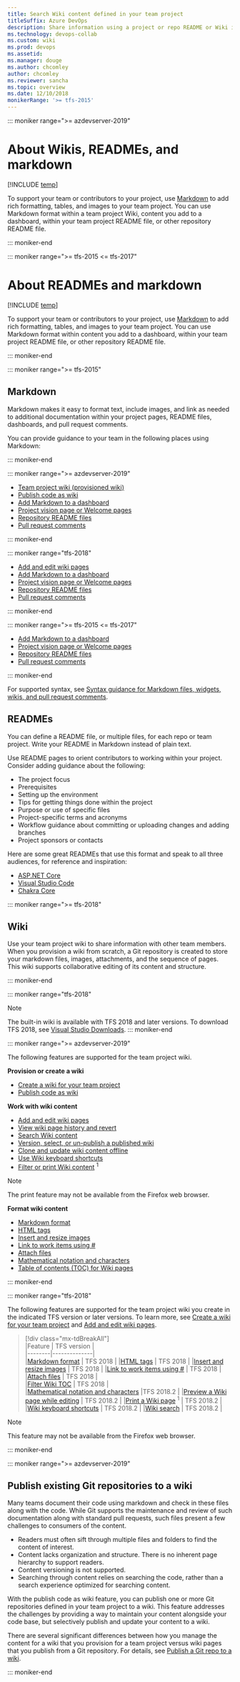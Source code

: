 ```yaml
---
title: Search Wiki content defined in your team project
titleSuffix: Azure DevOps
description: Share information using a project or repo README or Wiki in Azure DevOps 
ms.technology: devops-collab
ms.custom: wiki
ms.prod: devops
ms.assetid:  
ms.manager: douge
ms.author: chcomley
author: chcomley
ms.reviewer: sancha
ms.topic: overview
ms.date: 12/10/2018
monikerRange: '>= tfs-2015'
---
```


::: moniker range=">= azdevserver-2019"

# About Wikis, READMEs, and markdown

[!INCLUDE [temp](../../_shared/version-ts-tfs-2015-2016.md)]

To support your team or contributors to your project, use [Markdown](https://en.wikipedia.org/wiki/Markdown) to add rich formatting, tables, and images to your team project. You can use Markdown format within a team project Wiki, content you add to a dashboard, within your team project README file, or other repository README file.  

::: moniker-end

::: moniker range=">= tfs-2015 <= tfs-2017"

# About READMEs and markdown

[!INCLUDE [temp](../../_shared/version-ts-tfs-2015-2016.md)]

To support your team or contributors to your project, use [Markdown](https://en.wikipedia.org/wiki/Markdown) to add rich formatting, tables, and images to your team project. You can use Markdown format within content you add to a dashboard, within your team project README file, or other repository README file.  

::: moniker-end

::: moniker range=">= tfs-2015"

## Markdown

Markdown makes it easy to format text, include images, and link as needed to additional documentation within your project pages, README files, dashboards, and pull request comments.

You can provide guidance to your team in the following places using Markdown:

::: moniker-end

::: moniker range=">= azdevserver-2019"
  
- [Team project wiki (provisioned wiki)](add-edit-wiki.md)
- [Publish code as wiki](publish-repo-to-wiki.md)
- [Add Markdown to a dashboard](../../report/dashboards/add-markdown-to-dashboard.md)  
- [Project vision page or Welcome pages](project-vision-status.md)
- [Repository README files](../../repos/git/create-a-readme.md)
- [Pull request comments](../../repos/git/pull-requests.md)

::: moniker-end

::: moniker range="tfs-2018"
  
- [Add and edit wiki pages](add-edit-wiki.md)
- [Add Markdown to a dashboard](../../report/dashboards/add-markdown-to-dashboard.md)  
- [Project vision page or Welcome pages](project-vision-status.md)  
- [Repository README files](../../repos/git/create-a-readme.md)
- [Pull request comments](../../repos/git/pull-requests.md)

::: moniker-end

::: moniker range=">= tfs-2015 <= tfs-2017"

- [Add Markdown to a dashboard](../../report/dashboards/add-markdown-to-dashboard.md)  
- [Project vision page or Welcome pages](project-vision-status.md)  
- [Repository README files](../../repos/git/create-a-readme.md)
- [Pull request comments](../../repos/git/pull-requests.md)

::: moniker-end

For supported syntax, see [Syntax guidance for Markdown files, widgets, wikis, and pull request comments](markdown-guidance.md).


## READMEs

You can define a README file, or multiple files, for each repo or team project. Write your README in Markdown instead of plain text.

Use README pages to orient contributors to working within your project. Consider adding guidance about the following:

- The project focus
- Prerequisites
- Setting up the environment
- Tips for getting things done within the project
- Purpose or use of specific files
- Project-specific terms and acronyms
- Workflow guidance about committing or uploading changes and adding branches
- Project sponsors or contacts  

Here are some great READMEs that use this format and speak to all three audiences, for reference and inspiration:

- [ASP.NET Core](https://github.com/aspnet/Home)
- [Visual Studio Code](https://github.com/Microsoft/vscode)
- [Chakra Core](https://github.com/Microsoft/ChakraCore)



::: moniker range=">= tfs-2018"

## Wiki

Use your team project wiki to share information with other team members. When you provision a wiki from scratch, a Git repository is created to store your markdown files, images, attachments, and the sequence of pages. This wiki supports collaborative editing of its content and structure.

::: moniker-end

::: moniker range="tfs-2018"
> [!NOTE]  
> The built-in wiki is available with TFS 2018 and later versions. To download TFS 2018, see  [Visual Studio Downloads](https://visualstudio.microsoft.com/downloads/).
::: moniker-end

::: moniker range=">= azdevserver-2019"

The following features are supported for the team project wiki.

**Provision or create a wiki**

- [Create a wiki for your team project](wiki-create-repo.md)
- [Publish code as wiki](publish-repo-to-wiki.md)

**Work with wiki content**

- [Add and edit wiki pages](add-edit-wiki.md)  
- [View wiki page history and revert](wiki-view-history.md)
- [Search Wiki content](search-wiki.md)  
- [Version, select, or un-publish a published wiki](wiki-select-unpublish-versions.md)
- [Clone and update wiki content offline](wiki-update-offline.md)
- [Use Wiki keyboard shortcuts](wiki-keyboard-shortcuts.md)
- [Filter or print Wiki content](filter-print-wiki.md) <sup>1</sup>  

> [!NOTE]
> The print feature may not be available from the Firefox web browser.

**Format wiki content**

- [Markdown format](markdown-guidance.md)  
- [HTML tags](markdown-guidance.md#html)  
- [Insert and resize images](markdown-guidance.md#images)
- [Link to work items using #](markdown-guidance.md#link-work-items)
- [Attach files](markdown-guidance.md#attach)  
- [Mathematical notation and characters](markdown-guidance.md#mathematical-notation)  
- [Table of contents (TOC) for Wiki pages](markdown-guidance.md#toc-wiki)  

::: moniker-end

::: moniker range="tfs-2018"

The following features are supported for the team project wiki you create in the indicated TFS version or later versions. To learn more, see [Create a wiki for your team project](wiki-create-repo.md) and [Add and edit wiki pages](add-edit-wiki.md).

> [!div class="mx-tdBreakAll"]  
> |Feature | TFS version |  
> |--------|--------------|  
> |[Markdown format](markdown-guidance.md) | TFS 2018 |
> |[HTML tags](markdown-guidance.md#html) | TFS 2018 |
> |[Insert and resize images](markdown-guidance.md#images) | TFS 2018 |
> |[Link to work items using #](markdown-guidance.md#link-work-items) | TFS 2018 |  
> |[Attach files](markdown-guidance.md#attach) | TFS 2018 |  
> |[Filter Wiki TOC](filter-print-wiki.md) | TFS 2018 |  
> |[Mathematical notation and characters](markdown-guidance.md#mathematical-notation) |TFS 2018.2 |
> |[Preview a Wiki page while editing](add-edit-wiki.md) | TFS 2018.2 |
> |[Print a Wiki page](filter-print-wiki.md) <sup>1</sup> | TFS 2018.2 |
> |[Wiki keyboard shortcuts](wiki-keyboard-shortcuts.md) | TFS 2018.2 |
> |[Wiki search](search-wiki.md) | TFS 2018.2 |  

> [!NOTE]
> This feature may not be available from the Firefox web browser.

::: moniker-end

::: moniker range=">= azdevserver-2019"

## Publish existing Git repositories to a wiki  

Many teams document their code using markdown and check in these files along with the code. While Git supports the maintenance and review of such documentation along with standard pull requests, such files present a few challenges to consumers of the content.

- Readers must often sift through multiple files and folders to find the content of interest.
- Content lacks organization and structure. There is no inherent page hierarchy to support readers.
- Content versioning is not supported.
- Searching through content relies on searching the code, rather than a search experience optimized for searching content.

With the publish code as wiki feature, you can publish one or more Git repositories defined in your team project to a wiki. This feature addresses the challenges by providing a way to maintain your content alongside your code base, but selectively publish and update your content to a wiki.  

There are several significant differences between how you manage the content for a wiki that you provision for a team project versus wiki pages that you publish from a Git repository. For details, see [Publish a Git repo to a wiki](publish-repo-to-wiki.md).

::: moniker-end